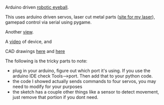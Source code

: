 
Arduino driven [robotic eyeball](http://i.imgur.com/hB5c3m5.jpg). 

This uses arduino driven servos, laser cut metal parts ([site for my laser](http://nilno.com)), gamepad control via serial using pygame. 

Another [view](http://i.imgur.com/eNS1air.jpg). 

A [video](https://www.youtube.com/watch?v=fJ02YDaqGDI) of device, and 

CAD drawings [here](http://i.imgur.com/yjqVxtr.png) and [here](http://i.imgur.com/JlEJc0a.png) 



The following is the tricky parts to note:  
* plug in your arduino, figure out which port it's using. If you use the arduino IDE check Tools-->port. Then add that to your python code.  
* the code I showed actually sends commands to four servos, you may need to modify for your purposes  
* the sketch has a couple other things like a sensor to detect movement, just remove that portion if you dont need.  